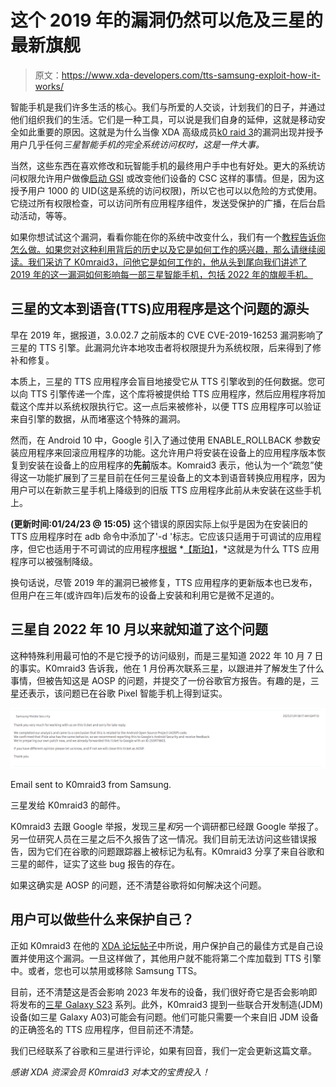 # 这个 2019 年的漏洞仍然可以危及三星的最新旗舰

> 原文：<https://www.xda-developers.com/tts-samsung-exploit-how-it-works/>

智能手机是我们许多生活的核心。我们与所爱的人交谈，计划我们的日子，并通过他们组织我们的生活。它们是一种工具，可以说是我们自身的延伸，这就是移动安全如此重要的原因。这就是为什么当像 XDA 高级成员[k0 raid 3](https://forum.xda-developers.com/m/k0mraid3.11993791/)的漏洞出现并授予用户几乎任何*三星智能手机的完全系统访问权时，这是一件大事。*

当然，这些东西在喜欢修改和玩智能手机的最终用户手中也有好处。更大的系统访问权限允许用户做像[启动 GSI](https://www.xda-developers.com/dsu-sideloader-boot-custom-android-gsi/) 或改变他们设备的 CSC 这样的事情。但是，因为这授予用户 1000 的 UID(这是系统的访问权限)，所以它也可以以危险的方式使用。它绕过所有权限检查，可以访问所有应用程序组件，发送受保护的广播，在后台启动活动，等等。

如果你想试试这个漏洞，看看你能在你的系统中改变什么，我们有一个[教程告诉你怎么做。如果您对这种利用背后的历史以及它是如何工作的感兴趣，那么请继续阅读。我们采访了 K0mraid3，问他它是如何工作的，他从头到尾向我们讲述了 2019 年的这一漏洞如何影响每一部三星智能手机，包括 2022 年的旗舰手机。](https://www.xda-developers.com/samsung-galaxy-system-shell-access-how-to/)

## 三星的文本到语音(TTS)应用程序是这个问题的源头

早在 2019 年，据报道，3.0.02.7 之前版本的 CVE CVE-2019-16253 漏洞影响了三星的 TTS 引擎。此漏洞允许本地攻击者将权限提升为系统权限，后来得到了修补和修复。

本质上，三星的 TTS 应用程序会盲目地接受它从 TTS 引擎收到的任何数据。您可以向 TTS 引擎传递一个库，这个库将被提供给 TTS 应用程序，然后应用程序将加载这个库并以系统权限执行它。这一点后来被修补，以便 TTS 应用程序可以验证来自引擎的数据，从而堵塞这个特殊的漏洞。

然而，在 Android 10 中，Google 引入了通过使用 ENABLE_ROLLBACK 参数安装应用程序来回滚应用程序的功能。这允许用户将安装在设备上的应用程序版本恢复到安装在设备上的应用程序的**先前**版本。Komraid3 表示，他认为一个“疏忽”使得这一功能扩展到了三星目前在任何三星设备上的文本到语音转换应用程序，因为用户可以在新款三星手机上降级到的旧版 TTS 应用程序此前从未安装在这些手机上。

**(更新时间:01/24/23 @ 15:05)** 这个错误的原因实际上似乎是因为在安装旧的 TTS 应用程序时在 adb 命令中添加了'-d '标志。它应该只适用于可调试的应用程序，但它也适用于不可调试的应用程序[根据](https://blog.esper.io/adb-29-how-to-downgrade-rollback-app/) *[【斯珀】](https://blog.esper.io/adb-29-how-to-downgrade-rollback-app/)，*这就是为什么 TTS 应用程序可以被强制降级。

换句话说，尽管 2019 年的漏洞已被修复，TTS 应用程序的更新版本也已发布，但用户在三年(或许四年)后发布的设备上安装和利用它是微不足道的。

## 三星自 2022 年 10 月以来就知道了这个问题

这种特殊利用最可怕的不是它授予的访问级别，而是三星知道 2022 年 10 月 7 日的事实。K0mraid3 告诉我，他在 1 月份再次联系三星，以跟进并了解发生了什么事情，但被告知这是 AOSP 的问题，并提交了一份谷歌官方报告。有趣的是，三星还表示，该问题已在谷歌 Pixel 智能手机上得到证实。

 <picture>![SamsungExploitGoogleEmailSamsungKomraid3](img/b9f19b8748c885cd4b74aa8c38da6718.png)</picture> 

Email sent to K0mraid3 from Samsung.

三星发给 K0mraid3 的邮件。

K0mraid3 去跟 Google 举报，发现三星*和*另一个调研都已经跟 Google 举报了。另一位研究人员在三星之后不久报告了这一情况。我们目前无法访问这些错误报告，因为它们在谷歌的问题跟踪器上被标记为私有。K0mraid3 分享了来自谷歌和三星的邮件，证实了这些 bug 报告的存在。

如果这确实是 AOSP 的问题，还不清楚谷歌将如何解决这个问题。

## 用户可以做些什么来保护自己？

正如 K0mraid3 在他的 [XDA 论坛帖子](https://forum.xda-developers.com/t/system-shell-exploit-all-samsung-mobile-devices-no-bl-unlock-required.4543071/)中所说，用户保护自己的最佳方式是自己设置并使用这个漏洞。一旦这样做了，其他用户就不能将第二个库加载到 TTS 引擎中。或者，您也可以禁用或移除 Samsung TTS。

目前，还不清楚这是否会影响 2023 年发布的设备，我们很好奇它是否会影响即将发布的[三星 Galaxy S23](https://xda-developers.com/samsung-galaxy-s23) 系列。此外，K0mraid3 提到一些联合开发制造(JDM)设备(如三星 Galaxy A03)可能会有问题。他们可能只需要一个来自旧 JDM 设备的正确签名的 TTS 应用程序，但目前还不清楚。

我们已经联系了谷歌和三星进行评论，如果有回音，我们一定会更新这篇文章。

*感谢 XDA 资深会员 K0mraid3 对本文的宝贵投入！*